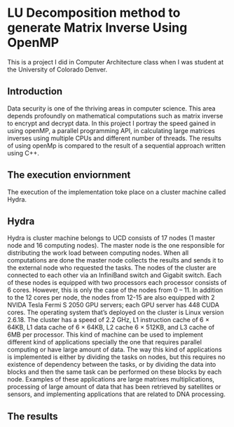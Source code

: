 # LU Decomposition method to generate Matrix Inverse Using OpenMP
This is a project I did in Computer Architecture class when I was student at the University of Colorado Denver.

## Introduction
Data security is one of the thriving areas in computer science. This area depends profoundly on mathematical computations such as matrix inverse to encrypt and decrypt data. In this project I portray the speed gained in using openMP, a parallel programming API, in calculating large matrices inverses using multiple CPUs and different number of threads. The results of using openMp is compared to the result of a sequential approach written using C++.

## The execution enviornment
The execution of the implementation toke place on a cluster machine called Hydra.

## Hydra
Hydra is cluster machine belongs to UCD consists of 17 nodes (1 master node and 16 computing nodes). The master node is the one responsible for distributing the work load between computing nodes. When all computations are done the master node collects the results and sends it to the external node who requested the tasks. The nodes of the cluster are connected to each other via an InfiniBand switch and Gigabit switch. Each of these nodes is equipped with two processors each processor consists of 6 cores. However, this is only the case of the nodes from 0 – 11. In addition to the 12 cores per node, the nodes from 12-15 are also equipped with 2 NVIDA Tesla Fermi S 2050 GPU servers; each GPU server has 448 CUDA cores. The operating system that’s deployed on the cluster is Linux version 2.6.18. The cluster has a speed of 2.2 GHz, L1 instruction cache of 6 × 64KB, L1 data cache of 6 × 64KB, L2 cache 6 × 512KB, and L3 cache of 6MB per processor. This kind of machine can be used to implement different kind of applications specially the one that requires parallel computing or have large amount of data. The way this kind of applications is implemented is either by dividing the tasks on nodes, but this requires no existence of dependency between the tasks, or by dividing the data into blocks and then the same task can be performed on these blocks by each node. Examples of these applications are large matrixes multiplications, processing of large amount of data that has been retrieved by satellites or sensors, and implementing applications that are related to DNA processing.
## The results
